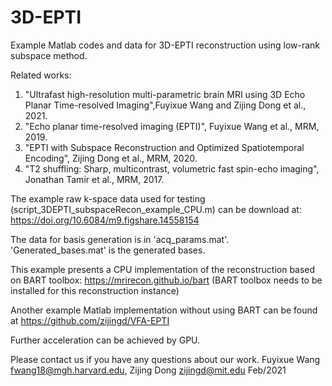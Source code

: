 # 3D-EPTI
Example Matlab codes and data for 3D-EPTI reconstruction using low-rank subspace method.

Related works:
 1) "Ultrafast high-resolution multi-parametric brain MRI using 3D Echo Planar Time-resolved Imaging",Fuyixue Wang and Zijing Dong et al., 2021.
 2) "Echo planar time-resolved imaging (EPTI)", Fuyixue Wang et al., MRM, 2019.
 3) "EPTI with Subspace Reconstruction and Optimized Spatiotemporal Encoding", Zijing Dong et al., MRM, 2020.
 4) "T2 shuffling: Sharp, multicontrast, volumetric fast spin-echo imaging", Jonathan Tamir et al., MRM, 2017.

The example raw k-space data used for testing (script_3DEPTI_subspaceRecon_example_CPU.m) can be download at:
https://doi.org/10.6084/m9.figshare.14558154

The data for basis generation is in 'acq_params.mat'.
'Generated_bases.mat' is the generated bases.

This example presents a CPU implementation of the reconstruction based on BART toolbox: https://mrirecon.github.io/bart (BART toolbox needs to be installed for this reconstruction instance)

Another example Matlab implementation without using BART can be found at https://github.com/zijingd/VFA-EPTI

Further acceleration can be achieved by GPU.

Please contact us if you have any questions about our work.
Fuyixue Wang <fwang18@mgh.harvard.edu>, Zijing Dong <zijingd@mit.edu> Feb/2021
